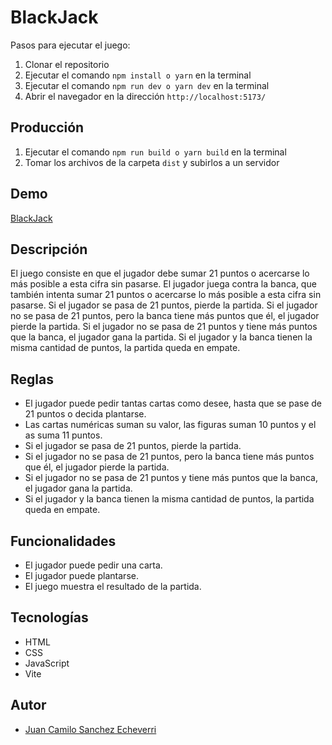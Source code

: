 # BlackJack

Pasos para ejecutar el juego:

1. Clonar el repositorio
2. Ejecutar el comando `npm install o yarn` en la terminal
3. Ejecutar el comando `npm run dev o yarn dev` en la terminal
4. Abrir el navegador en la dirección `http://localhost:5173/`

## Producción

1. Ejecutar el comando `npm run build o yarn build` en la terminal
2. Tomar los archivos de la carpeta `dist` y subirlos a un servidor

## Demo

[BlackJack](https://juancamilosanchez.me/black-Jack/)

## Descripción

El juego consiste en que el jugador debe sumar 21 puntos o acercarse lo más posible a esta cifra sin pasarse. El jugador juega contra la banca, que también intenta sumar 21 puntos o acercarse lo más posible a esta cifra sin pasarse. Si el jugador se pasa de 21 puntos, pierde la partida. Si el jugador no se pasa de 21 puntos, pero la banca tiene más puntos que él, el jugador pierde la partida. Si el jugador no se pasa de 21 puntos y tiene más puntos que la banca, el jugador gana la partida. Si el jugador y la banca tienen la misma cantidad de puntos, la partida queda en empate.

## Reglas

- El jugador puede pedir tantas cartas como desee, hasta que se pase de 21 puntos o decida plantarse.
- Las cartas numéricas suman su valor, las figuras suman 10 puntos y el as suma 11 puntos.
- Si el jugador se pasa de 21 puntos, pierde la partida.
- Si el jugador no se pasa de 21 puntos, pero la banca tiene más puntos que él, el jugador pierde la partida.
- Si el jugador no se pasa de 21 puntos y tiene más puntos que la banca, el jugador gana la partida.
- Si el jugador y la banca tienen la misma cantidad de puntos, la partida queda en empate.

## Funcionalidades

- El jugador puede pedir una carta.
- El jugador puede plantarse.
- El juego muestra el resultado de la partida.

## Tecnologías

- HTML
- CSS
- JavaScript
- Vite

## Autor

- [Juan Camilo Sanchez Echeverri](https://juancamilosanchez.me)
